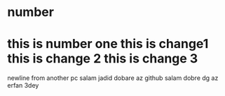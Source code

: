 # number
this is number one
this is change1
this is change 2
this is change 3
===
newline from another pc
salam jadid dobare az github
salam dobre dg az erfan 3dey
